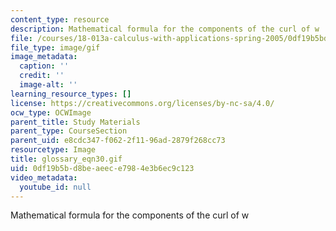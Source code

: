 ```yaml
---
content_type: resource
description: Mathematical formula for the components of the curl of w
file: /courses/18-013a-calculus-with-applications-spring-2005/0df19b5bd8beaeece7984e3b6ec9c123_glossary_eqn30.gif
file_type: image/gif
image_metadata:
  caption: ''
  credit: ''
  image-alt: ''
learning_resource_types: []
license: https://creativecommons.org/licenses/by-nc-sa/4.0/
ocw_type: OCWImage
parent_title: Study Materials
parent_type: CourseSection
parent_uid: e8cdc347-f062-2f11-96ad-2879f268cc73
resourcetype: Image
title: glossary_eqn30.gif
uid: 0df19b5b-d8be-aeec-e798-4e3b6ec9c123
video_metadata:
  youtube_id: null
---
```

Mathematical formula for the components of the curl of w
